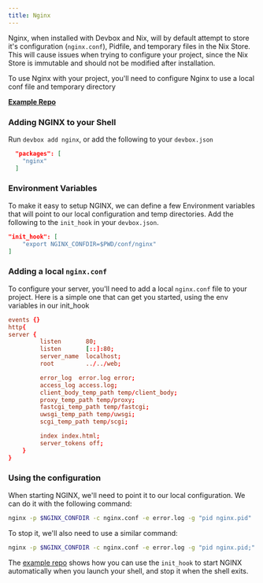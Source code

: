 ```yaml
---
title: Nginx
---
```


Nginx, when installed with Devbox and Nix, will by default attempt to store it's configuration (`nginx.conf`), Pidfile, and temporary files in the Nix Store. This will cause issues when trying to configure your project, since the Nix Store is immutable and should not be modified after installation.

To use Nginx with your project, you'll need to configure Nginx to use a local conf file and temporary directory

[**Example Repo**](https://github.com/jetpack-io/devbox-examples/tree/main/servers/nginx)

### Adding NGINX to your Shell

Run `devbox add nginx`, or add the following to your `devbox.json`

```json
  "packages": [
    "nginx"
  ]
```

### Environment Variables

To make it easy to setup NGINX, we can define a few Environment variables that will point to our local configuration and temp directories. Add the following to the `init_hook` in your `devbox.json`.

```json
"init_hook": [
    "export NGINX_CONFDIR=$PWD/conf/nginx"
]
```

### Adding a local `nginx.conf`

To configure your server, you'll need to add a local `nginx.conf` file to your project. Here is a simple one that can get you started, using the env variables in our init_hook

```conf
events {}
http{
server {
         listen       80;
         listen       [::]:80;
         server_name  localhost;
         root         ../../web;

         error_log  error.log error;
         access_log access.log;
         client_body_temp_path temp/client_body;
         proxy_temp_path temp/proxy;
         fastcgi_temp_path temp/fastcgi;
         uwsgi_temp_path temp/uwsgi;
         scgi_temp_path temp/scgi;

         index index.html;
         server_tokens off;
    }
}
```

### Using the configuration

When starting NGINX, we'll need to point it to our local configuration. We can do it with the following command: 

```bash
nginx -p $NGINX_CONFDIR -c nginx.conf -e error.log -g "pid nginx.pid"
```

To stop it, we'll also need to use a similar command: 

```bash
nginx -p $NGINX_CONFDIR -c nginx.conf -e error.log -g "pid nginx.pid;" -s stop
```

The [example repo](https://github.com/jetpack-io/devbox-examples/tree/main/servers/nginx) shows how you can use the `init_hook` to start NGINX automatically when you launch your shell, and stop it when the shell exits.
